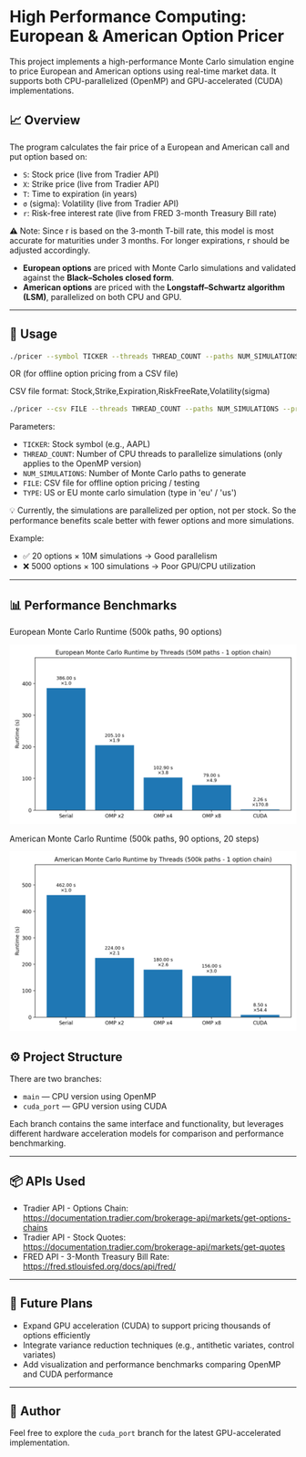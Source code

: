 # High Performance Computing: European & American Option Pricer

This project implements a high-performance Monte Carlo simulation engine to price European and American options using real-time market data. It supports both CPU-parallelized (OpenMP) and GPU-accelerated (CUDA) implementations.

## 📈 Overview

The program calculates the fair price of a European and American call and put option based on:
- `S`: Stock price (live from Tradier API)
- `X`: Strike price (live from Tradier API)
- `T`: Time to expiration (in years)
- `σ` (sigma): Volatility (live from Tradier API)
- `r`: Risk-free interest rate (live from FRED 3-month Treasury Bill rate)

⚠️ Note: Since r is based on the 3-month T-bill rate, this model is most accurate for maturities under 3 months. For longer expirations, r should be adjusted accordingly.

- **European options** are priced with Monte Carlo simulations and validated against the **Black–Scholes closed form**.
- **American options** are priced with the **Longstaff–Schwartz algorithm (LSM)**, parallelized on both CPU and GPU.

---

## 🧪 Usage

```bash
./pricer --symbol TICKER --threads THREAD_COUNT --paths NUM_SIMULATIONS --pricer TYPE
```

OR (for offline option pricing from a CSV file) 

CSV file format: Stock,Strike,Expiration,RiskFreeRate,Volatility(sigma)

```bash
./pricer --csv FILE --threads THREAD_COUNT --paths NUM_SIMULATIONS --pricer TYPE
```

Parameters:
- `TICKER`: Stock symbol (e.g., AAPL)
- `THREAD_COUNT`: Number of CPU threads to parallelize simulations (only applies to the OpenMP version)
- `NUM_SIMULATIONS`: Number of Monte Carlo paths to generate
- `FILE`: CSV file for offline option pricing / testing 
- `TYPE`: US or EU monte carlo simulation (type in 'eu' / 'us')

💡 Currently, the simulations are parallelized per option, not per stock. So the performance benefits scale better with fewer options and more simulations.

Example:
- ✅ 20 options × 10M simulations → Good parallelism
- ❌ 5000 options × 100 simulations → Poor GPU/CPU utilization

---

## 📊 Performance Benchmarks

European Monte Carlo Runtime (500k paths, 90 options)

![European MC Runtime](plots/runtime_european.png)

American Monte Carlo Runtime (500k paths, 90 options, 20 steps)

![American MC Runtime](plots/runtime_american.png)

## ⚙️ Project Structure

There are two branches:
- `main` — CPU version using OpenMP
- `cuda_port` — GPU version using CUDA

Each branch contains the same interface and functionality, but leverages different hardware acceleration models for comparison and performance benchmarking.

---

## 📦 APIs Used

- Tradier API - Options Chain: https://documentation.tradier.com/brokerage-api/markets/get-options-chains
- Tradier API - Stock Quotes: https://documentation.tradier.com/brokerage-api/markets/get-quotes
- FRED API - 3-Month Treasury Bill Rate: https://fred.stlouisfed.org/docs/api/fred/

---

## 🚀 Future Plans

- Expand GPU acceleration (CUDA) to support pricing thousands of options efficiently
- Integrate variance reduction techniques (e.g., antithetic variates, control variates)
- Add visualization and performance benchmarks comparing OpenMP and CUDA performance

---

## 📎 Author

Feel free to explore the `cuda_port` branch for the latest GPU-accelerated implementation.